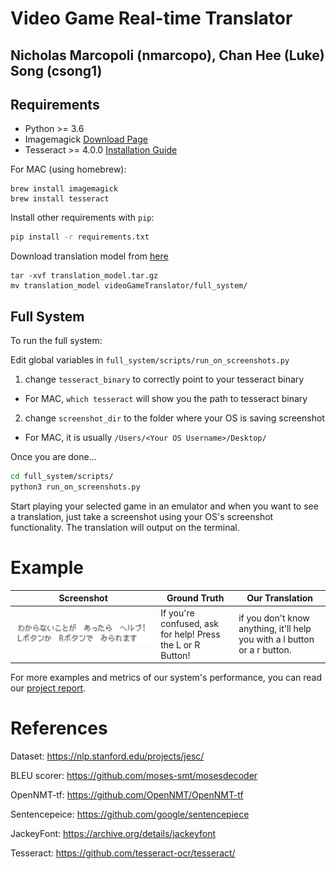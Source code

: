 # Video Game Real-time Translator
## Nicholas Marcopoli (nmarcopo), Chan Hee (Luke) Song (csong1)

## Requirements

- Python >= 3.6
- Imagemagick [Download Page](https://imagemagick.org/script/download.php)
- Tesseract >= 4.0.0 [Installation Guide](https://github.com/tesseract-ocr/tesseract/wiki)

For MAC (using homebrew):
```
brew install imagemagick
brew install tesseract
```

Install other requirements with `pip`:

```bash
pip install -r requirements.txt
```

Download translation model from 
[here](https://drive.google.com/file/d/1BtgfuH9MvbE3Fd4s-t6cgKTFwgAw4vHb/view?usp=sharing)

```
tar -xvf translation_model.tar.gz
mv translation_model videoGameTranslator/full_system/
```
 


## Full System

To run the full system:

Edit global variables in `full_system/scripts/run_on_screenshots.py`

1. change `tesseract_binary` to correctly point to your tesseract binary
  * For MAC, `which tesseract` will show you the path to tesseract binary

2. change `screenshot_dir` to the folder where your OS is saving screenshot
  * For MAC, it is usually `/Users/<Your OS Username>/Desktop/`

Once you are done...

```bash
cd full_system/scripts/
python3 run_on_screenshots.py
```

Start playing your selected game in an emulator and when you want to see a translation, just take a screenshot using your OS's screenshot functionality. The translation will output on the terminal.

# Example

| Screenshot | Ground Truth | Our Translation|
|------------|--------------|----------------|
|![](example.png)| If you're confused, ask for help! Press the L or R Button! |  if you don't know anything, it'll help you with a l button or a r button.

For more examples and metrics of our system's performance, you can read our [project report](final_report.pdf).

# References

Dataset: https://nlp.stanford.edu/projects/jesc/

BLEU scorer: https://github.com/moses-smt/mosesdecoder

OpenNMT-tf: https://github.com/OpenNMT/OpenNMT-tf

Sentencepeice: https://github.com/google/sentencepiece

JackeyFont: https://archive.org/details/jackeyfont

Tesseract: https://github.com/tesseract-ocr/tesseract/
